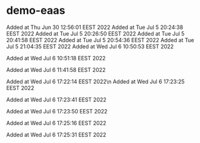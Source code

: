 # demo-eaas
Added at Thu Jun 30 12:56:01 EEST 2022
Added at Tue Jul  5 20:24:38 EEST 2022
Added at Tue Jul  5 20:26:50 EEST 2022
Added at Tue Jul  5 20:41:58 EEST 2022
Added at Tue Jul  5 20:54:36 EEST 2022
Added at Tue Jul  5 21:04:35 EEST 2022
Added at Wed Jul  6 10:50:53 EEST 2022

Added at Wed Jul  6 10:51:18 EEST 2022

Added at Wed Jul  6 11:41:58 EEST 2022

Added at Wed Jul  6 17:22:14 EEST 2022\n
Added at Wed Jul  6 17:23:25 EEST 2022

Added at Wed Jul  6 17:23:41 EEST 2022

Added at Wed Jul  6 17:23:50 EEST 2022

Added at Wed Jul  6 17:25:16 EEST 2022

Added at Wed Jul  6 17:25:31 EEST 2022


